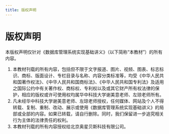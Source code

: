 ```yaml
---
title: 版权声明
---
```


# 版权声明

本版权声明仅针对《数据库管理系统实现基础讲义》（以下简称“本教材”）的所有内容。

1. 本教材刊载的所有内容，包括但不限于文字报道、图片、视频、图表、标志标识、商标、版面设计、专栏目录与名称、内容分类标准等，均受《中华人民共和国著作权法》、《中华人民共和国商标法》、《中华人民共和国专利法》及适用之国际公约中有关著作权、商标权、专利权以及或其它财产所有权法律的保护，相应的版权或许可使用权均属华中科技大学谢美意老师、左琼老师所有。
2. 凡未经华中科技大学谢美意老师、左琼老师授权，任何媒体、网站及个人不得转载、复制、重制、改动、展示或使用《数据库管理系统实现基础讲义》的局部或全部的内容。如果已转载，请自行删除。同时，我们保留进一步追究相关行为主体的法律责任的权利。
3.  本教材刊载的所有内容授权给北京奥星贝斯科技有限公司。

